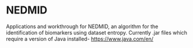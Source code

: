 # NEDMID
Applications and workthrough for NEDMID, an algorithm for the identification of biomarkers using dataset entropy. Currently .jar files which require a version of Java installed- https://www.java.com/en/

